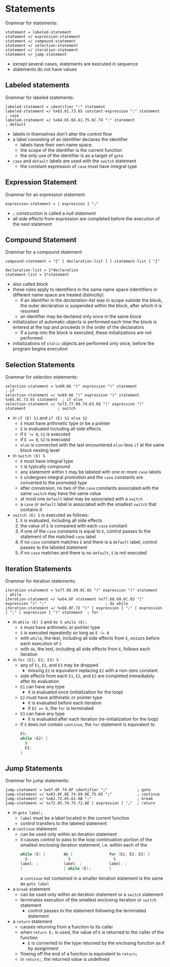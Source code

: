 # Statements

Grammar for statements:
```abnf
statement = labeled-statement
statement =/ expression-statement
statement =/ compound-statement
statement =/ selection-statement
statement =/ iteration-statement
statement =/ jump-statement
```

* except several cases, statements are executed in sequence
* statements do not have values

## Labeled statements

Grammar for labeled statements:
```abnf
labeled-statement = identifier ":" statement
labeled-statement =/ %x63.61.73.65 constant-expression ":" statement  ; case
labeled-statement =/ %x64.65.66.61.75.6C.74 ":" statement             ; default
```

* labels in themselves don't alter the control flow
* a label consisting of an identifier declares the identifier
  * labels have their own name space
  * the scope of the identifier is the current function
  * the only use of the identifier is as a target of `goto`
* `case` and `default` labels are used with the `switch` statement
  * the constant expression of `case` must have integral type

## Expression Statement

Grammar for an expression statement:
```abnf
expression-statement = [ expression ] ";"
```

* `;` construction is called a *null statement*
* all side effects from expression are completed before the execution of the
  next statement

## Compound Statement

Grammar for a compound statement:
```abnf
compound-statement = "{" [ declaration-list ] [ statement-list ] "}"

declaration-list = 1*declaration
statement-list = 1*statement
```

* also called *block*
* these rules apply to identifiers in the same name space (identifiers in
  different name space are treated distinctly):
  * if an identifier in the *declaration-list* was in scope outside the block,
    the outer declaration is suspended within the block, after which it is
    resumed
  * an identifier may be declared only once in the same block
* initialization of automatic objects is performed each time the block is
  entered at the top and proceeds in the order of the declarators
  * if a jump into the block is executed, these initializations are not
    performed
* initializations of `static` objects are performed only once, before the
  program begins execution

## Selection Statements

Grammar for selection statements:
```abnf
selection-statement = %x69.66 "(" expression ")" statement                           ; if
selection-statement =/ %x69.66 "(" expression ")" statement %x65.6C.73.65 statement  ; if else
selection-statement =/ %x73.77.69.74.63.68 "(" expression ")" statement              ; switch
```

* in `if (E) S1` and `if (E) S1 else S2`
  * `E` must have arithmetic type or be a pointer
  * `E` is evaluated including all side effects
  * if `E != 0`, `S1` is executed
  * if `E == 0`, `S2` is executed
  * `else` is connected with the last encountered `else`-less `if` at the same
    block nesting level
* in `switch (E) S`
  * `E` must have integral type
  * `S` is typically compound
  * any statement within `S` may be labeled with one or more `case` labels
  * `E` undergoes integral promotion and the `case` constants are converted to
    the promoted type
  * after conversion, no two of the `case` constants associated with the same
    `switch` may have the same value
  * at most one `default` label may be associated with a `switch`
  * a `case` or `default` label is associated with the smallest `switch` that
    contains it
* `switch (E) S` is executed as follows:
  1. `E` is evaluated, including all side effects
  1. the value of `E` is compared with each `case` constant
  1. if one of the `case` constants is equal to `E`, control passes to the
     statement of the matched `case` label
  1. if no `case` constant matches `E` and there is a `default` label, control
     passes to the labeled statement
  1. if no `case` matches and there is no `default`, `S` is not executed

## Iteration Statements

Grammar for iteration statements:
```abnf
iteration-statement = %x77.68.69.6C.65 "(" expression ")" statement                                       ; while
iteration-statement =/ %x64.6F statement %x77.68.69.6C.65 "(" expression ")" ";"                          ; do while
iteration-statement =/ %x66.6F.72 "(" [ expression ] ";" [ expression ] ";" [ expression ] ")" statement  ; for
```

* in `while (E) S` and `do S while (E);`
  * `E` must have arithmetic or pointer type
  * `S` is executed repeatedly so long as `E != 0`
  * with `while`, the test, including all side effects from `E`, occurs before
    each execution of `S`
  * with `do`, the test, including all side effects from `E`, follows each
    iteration
* in `for (E1; E2; E3) S`
  * any of `E1`, `E2`, and `E3` may be dropped
    * missing `E2` is equivalent replacing `E2` with a non-zero constant
  * side effects from each `E1`, `E2`, and `E3` are completed immediately after
    its evaluation
  * `E1` can have any type
    * it is evaluated once (initialization for the loop)
  * `E2` must have arithmetic or pointer type
    * it is evaluated before each iteration
    * if `E2 == 0`, the `for` is terminated
  * `E3` can have any type
    * it is evaluated after each iteration (re-initialization for the loop)
  * if `S` does not contain `continue`, the `for` statement is equivalent to
    ```C
    E1;
    while (E2) {
      S
      E3;
    }
    ```

## Jump Statements

Grammar for jump statements:
```abnf
jump-statement = %x67.6F.74.6F identifier ";"             ; goto
jump-statement =/ %x63.6F.6E.74.69.6E.75.65 ";"           ; continue
jump-statement =/ %x62.72.65.61.6B ";"                    ; break
jump-statement =/ %x72.65.74.75.72.6E [ expression ] ";"  ; return
```

* in `goto label;`
  * `label` must be a label located in the current function
  * control transfers to the labeled statement
* a `continue` statement
  * can be used only within an iteration statement
  * it causes control to pass to the loop continuation portion of the smallest
    enclosing iteration statement, i.e. within each of the
    ```C
    while (E) {        do {                for (E1; E2; E3) {
      S                  S                   S
    label: ;           label: ;            label: ;
    }                  } while (E);        }
    ```
    a `continue` not contained in a smaller iteration statement is the same as
    `goto label`
* a `break` statement
  * can be used only within an iteration statement or a `switch` statement
  * terminates execution of the smallest enclosing iteration or `switch`
    statement
    * control passes to the statement following the terminated statement
* a `return` statement
  * causes returning from a function to its caller
  * when `return E;` is used, the value of `E` is returned to the caller of the
    function
    * `E` is converted to the type returned by the enclosing function as if by
      assignment
  * flowing off the end of a function is equivalent to `return;`
  * in `return;`, the returned value is undefined
